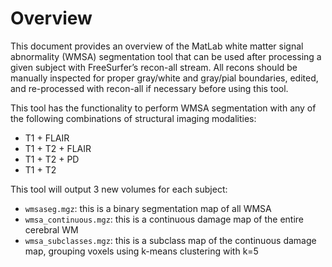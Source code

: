 # Overview


This document provides an overview of the MatLab white matter signal abnormality (WMSA) segmentation tool that can be used after processing a given subject with FreeSurfer’s recon-all stream. All recons should be manually inspected for proper gray/white and gray/pial boundaries, edited, and re-processed with recon-all if necessary before using this tool. 

This tool has the functionality to perform WMSA segmentation with any of the following combinations of structural imaging modalities:

* T1 + FLAIR
* T1 + T2 + FLAIR
* T1 + T2 + PD
* T1 + T2

This tool will output 3 new volumes for each subject: 


* `wmsaseg.mgz`: this is a binary segmentation map of all WMSA
* `wmsa_continuous.mgz`: this is a continuous damage map of the entire cerebral WM
* `wmsa_subclasses.mgz`: this is a subclass map of the continuous damage map, grouping voxels using k-means clustering with k=5
